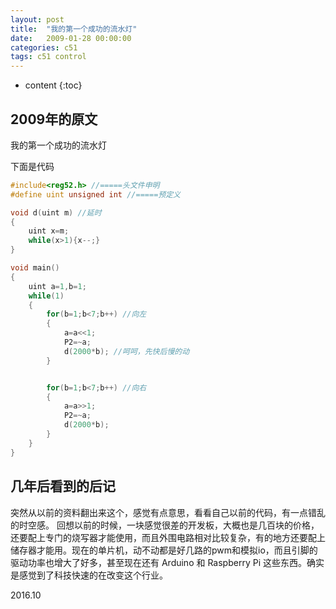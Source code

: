 ```yaml
---
layout: post
title:  "我的第一个成功的流水灯"
date:   2009-01-28 00:00:00
categories: c51
tags: c51 control
---
```


* content
{:toc}


## 2009年的原文







我的第一个成功的流水灯

下面是代码

```c
#include<reg52.h> //=====头文件申明
#define uint unsigned int //=====预定义

void d(uint m) //延时
{
	uint x=m;
	while(x>1){x--;}
}

void main()    
{
	uint a=1,b=1;
	while(1)
	{
		for(b=1;b<7;b++) //向左
		{
			a=a<<1;
			P2=~a;
			d(2000*b); //呵呵，先快后慢的动
		} 


		for(b=1;b<7;b++) //向右
		{
			a=a>>1;
			P2=~a;
			d(2000*b);
		}
	}
}
```

## 几年后看到的后记

突然从以前的资料翻出来这个，感觉有点意思，看看自己以前的代码，有一点错乱的时空感。 回想以前的时候，一块感觉很差的开发板，大概也是几百块的价格，还要配上专门的烧写器才能使用，而且外围电路相对比较复杂，有的地方还要配上储存器才能用。现在的单片机，动不动都是好几路的pwm和模拟io，而且引脚的驱动功率也增大了好多，甚至现在还有 Arduino 和 Raspberry Pi 这些东西。确实是感觉到了科技快速的在改变这个行业。

2016.10